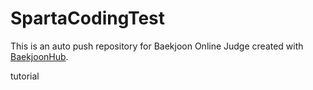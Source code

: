 # SpartaCodingTest
This is an auto push repository for Baekjoon Online Judge created with [BaekjoonHub](https://github.com/BaekjoonHub/BaekjoonHub).

tutorial
